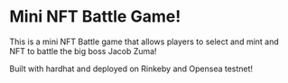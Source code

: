 # Mini NFT Battle Game!

This is a mini NFT Battle game that allows players to select and mint and NFT to battle the big boss Jacob Zuma!

Built with hardhat and deployed on Rinkeby and Opensea testnet!
